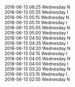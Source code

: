 2018-06-13 06:25 Wednesday  N  
2018-06-13 05:35 Wednesday  I  
2018-06-13 05:15 Wednesday  N  
2018-06-13 05:10 Wednesday  I  
2018-06-13 05:05 Wednesday  N  
2018-06-13 05:00 Wednesday  I  
2018-06-13 04:50 Wednesday  N  
2018-06-13 04:35 Wednesday  I  
2018-06-13 04:20 Wednesday  N  
2018-06-13 04:15 Wednesday  I  
2018-06-13 04:05 Wednesday  N  
2018-06-13 04:00 Wednesday  I  
2018-06-13 03:20 Wednesday  N  
2018-06-13 03:15 Wednesday  I  
2018-06-13 02:55 Wednesday  N  
